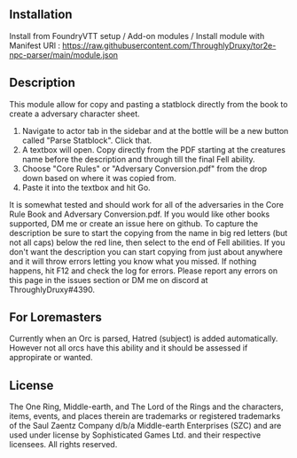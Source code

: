 ## Installation

Install from FoundryVTT setup / Add-on modules / Install module with Manifest URl : https://raw.githubusercontent.com/ThroughlyDruxy/tor2e-npc-parser/main/module.json

## Description
This module allow for copy and pasting a statblock directly from the book to create a adversary character sheet.

1. Navigate to actor tab in the sidebar and at the bottle will be a new button called "Parse Statblock". Click that.
2. A textbox will open. Copy directly from the PDF starting at the creatures name before the description and through till the final Fell ability.
3. Choose "Core Rules" or "Adversary Conversion.pdf" from the drop down based on where it was copied from.
4. Paste it into the textbox and hit Go.

It is somewhat tested and should work for all of the adversaries in the Core Rule Book and Adversary Conversion.pdf. If you would like other books supported, DM me or create an issue here on github. To capture the description be sure to start the copying from the name in big red letters (but not all caps) below the red line, then select to the end of Fell abilities. If you don't want the description you can start copying from just about anywhere and it will throw errors letting you know what you missed. If nothing happens, hit F12 and check the log for errors. Please report any errors on this page in the issues section or DM me on discord at ThroughlyDruxy#4390.

## For Loremasters
Currently when an Orc is parsed, Hatred (subject) is added automatically. However not all orcs have this ability and it should be assessed if appropirate or wanted.

## License
The One Ring, Middle-­earth, and The Lord of the Rings and the characters, items, events, and places therein are trademarks or registered trademarks of the Saul Zaentz Company d/b/a Middle-­earth Enterprises (SZC) and are used under license by Sophisticated Games Ltd. and their respective licensees. All rights reserved.
